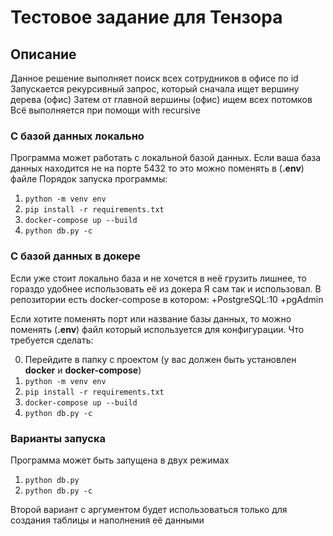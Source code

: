 # Тестовое задание для Тензора

## Описание
Данное решение выполняет поиск всех сотрудников в офисе по id
Запускается рекурсивный запрос, который сначала ищет вершину дерева (офис)
Затем от главной вершины (офис) ищем всех потомков
Всё выполняется при помощи with recursive


### C базой данных локально
Программа может работать с локальной базой данных.
Если ваша база данных находится не на порте 5432 то это можно поменять в (**.env**) файле
Порядок запуска программы:
1. `python -m venv env`
2. `pip install -r requirements.txt`
3. `docker-compose up --build`
4. `python db.py -c`
### С базой данных в докере
Если уже стоит локально база и не хочется в неё грузить лишнее, то гораздо удобнее использовать её из докера
Я сам так и использовал. 
В репозитории есть docker-compose в котором:
+PostgreSQL:10 
+pgAdmin

Если хотите поменять порт или название базы данных, то можно поменять (**.env**) файл который используется для конфигурации.
Что требуется сделать:

0. Перейдите в папку с проектом (у вас должен быть установлен **docker** и **docker-compose**)
1. `python -m venv env`
2. `pip install -r requirements.txt`
3. `docker-compose up --build`
4. `python db.py -c`

### Варианты запуска
Программа может быть запущена в двух режимах
1. `python db.py`
2. `python db.py -c`

Второй вариант с аргументом будет использоваться только для создания таблицы и наполнения её данными